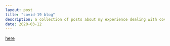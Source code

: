 ```yaml
---
layout: post
title: "covid-19 blog"
description: a collection of posts about my experience dealing with covid
date: 2020-03-12
---
```


[here](https://kahvipatel.com/covid/)